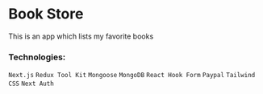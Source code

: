 # Book Store
This is an app which lists my favorite books

### Technologies:
`Next.js`
`Redux Tool Kit`
`Mongoose`
`MongoDB`
`React Hook Form`
`Paypal`
`Tailwind CSS`
`Next Auth`
